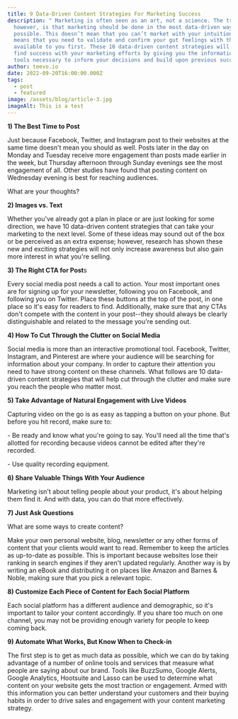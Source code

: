 ```yaml
---
title: 9 Data-Driven Content Strategies For Marketing Success
description: " Marketing is often seen as an art, not a science. The truth,
  however, is that marketing should be done in the most data-driven way
  possible. This doesn’t mean that you can’t market with your intuition; it just
  means that you need to validate and confirm your gut feelings with the data
  available to you first. These 10 data-driven content strategies will help you
  find success with your marketing efforts by giving you the information and
  tools necessary to inform your decisions and build upon previous successes."
author: teevo.io
date: 2022-09-20T16:00:00.000Z
tags:
  - post
  - featured
image: /assets/blog/article-3.jpg
imageAlt: This is a test
---
```

<!--StartFragment-->

**1) The Best Time to Post**

Just because Facebook, Twitter, and Instagram post to their websites at the same time doesn't mean you should as well. Posts later in the day on Monday and Tuesday receive more engagement than posts made earlier in the week, but Thursday afternoon through Sunday evenings see the most engagement of all. Other studies have found that posting content on Wednesday evening is best for reaching audiences.

What are your thoughts?



**2) Images vs. Text**

Whether you've already got a plan in place or are just looking for some direction, we have 10 data-driven content strategies that can take your marketing to the next level. Some of these ideas may sound out of the box or be perceived as an extra expense; however, research has shown these new and exciting strategies will not only increase awareness but also gain more interest in what you're selling.



**3) The Right CTA for Post**s

Every social media post needs a call to action. Your most important ones are for signing up for your newsletter, following you on Facebook, and following you on Twitter. Place these buttons at the top of the post, in one place so it's easy for readers to find. Additionally, make sure that any CTAs don't compete with the content in your post--they should always be clearly distinguishable and related to the message you're sending out.



**4) How To Cut Through the Clutter on Social Media**

Social media is more than an interactive promotional tool. Facebook, Twitter, Instagram, and Pinterest are where your audience will be searching for information about your company. In order to capture their attention you need to have strong content on these channels. What follows are 10 data-driven content strategies that will help cut through the clutter and make sure you reach the people who matter most.



**5) Take Advantage of Natural Engagement with Live Videos**

Capturing video on the go is as easy as tapping a button on your phone. But before you hit record, make sure to:

\- Be ready and know what you're going to say. You'll need all the time that's allotted for recording because videos cannot be edited after they're recorded. 

\- Use quality recording equipment.



**6) Share Valuable Things With Your Audience**

Marketing isn't about telling people about your product, it's about helping them find it. And with data, you can do that more effectively.



**7) Just Ask Questions**

What are some ways to create content?

Make your own personal website, blog, newsletter or any other forms of content that your clients would want to read. Remember to keep the articles as up-to-date as possible. This is important because websites lose their ranking in search engines if they aren't updated regularly. Another way is by writing an eBook and distributing it on places like Amazon and Barnes & Noble, making sure that you pick a relevant topic.



**8) Customize Each Piece of Content for Each Social Platform**

Each social platform has a different audience and demographic, so it's important to tailor your content accordingly. If you share too much on one channel, you may not be providing enough variety for people to keep coming back.



**9) Automate What Works, But Know When to Check-in**

The first step is to get as much data as possible, which we can do by taking advantage of a number of online tools and services that measure what people are saying about our brand. Tools like BuzzSumo, Google Alerts, Google Analytics, Hootsuite and Lasso can be used to determine what content on your website gets the most traction or engagement. Armed with this information you can better understand your customers and their buying habits in order to drive sales and engagement with your content marketing strategy.



<!--EndFragment-->
